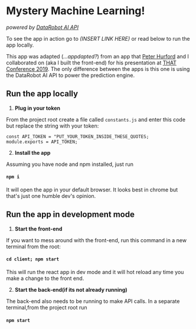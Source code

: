 # Mystery Machine Learning!

_powered by [DataRobot AI API](https://developers.datarobot.com)_

To see the app in action go to _(INSERT LINK HERE)_ or read below to run the app locally.

This app was adapted (_...appdapted?_) from an app that [Peter Hurford](https://github.com/peterhurford) and I collaborated on (aka I built the front-end) for his presentation at [THAT Conference 2019](www.thatconference.com). The only difference between the apps is this one is using the DataRobot AI API to power the prediction engine.

## Run the app locally

1. **Plug in your token**

From the project root create a file called `constants.js` and enter this code but replace the string with your token:

```
const API_TOKEN = "PUT_YOUR_TOKEN_INSIDE_THESE_QUOTES;
module.exports = API_TOKEN;
```

2. **Install the app**

Assuming you have node and npm installed, just run

#### `npm i`

It will open the app in your default browser. It looks best in chrome but that's just one humble dev's opinion.

## Run the app in development mode

1. **Start the front-end**

If you want to mess around with the front-end, run this command in a new terminal from the root:

#### `cd client; npm start`

This will run the react app in dev mode and it will hot reload any time you make a change to the front end.

2. **Start the back-end(if its not already running)**

The back-end also needs to be running to make API calls. In a separate terminal,from the project root run

#### `npm start`
